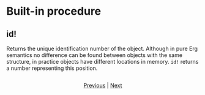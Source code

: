 # Built-in procedure

## id!

Returns the unique identification number of the object.
Although in pure Erg semantics no difference can be found between objects with the same structure, in practice objects have different locations in memory.
`id!` returns a number representing this position.

```erg
```

<p align='center'>
    <a href='./08_procedure.md'>Previous</a> | <a href='./10_array.md'>Next</a>
</p>
